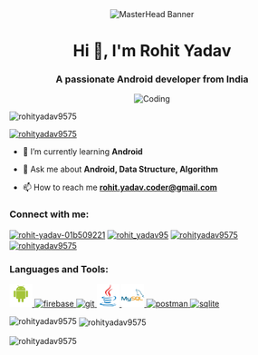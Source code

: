 <div style="text-align: center;">
  <img src="https://raw.githubusercontent.com/sagar-viradiya/sagar-viradiya/master/resources/banner.png" alt="MasterHead Banner" style="max-width: 100%;">
</div>

<h1 align="center">Hi 👋, I'm Rohit Yadav</h1>
<h3 align="center">A passionate Android developer from India</h3>
<div style="text-align: center;">
  <img alt="Coding" width="400" src="https://drive.google.com/uc?id=1Ar4wL1rV3gbT7IUWG-yiVDH5ECQH355E">
</div>

<p align="left"> <img src="https://komarev.com/ghpvc/?username=rohityadav9575&label=Profile%20views&color=0e75b6&style=flat" alt="rohityadav9575" /> </p>
<p align="left"> <a href="https://github.com/ryo-ma/github-profile-trophy"><img src="https://github-profile-trophy.vercel.app/?username=rohityadav9575" alt="rohityadav9575" /></a> </p>

- 🌱 I’m currently learning **Android**

- 💬 Ask me about **Android, Data Structure, Algorithm**

- 📫 How to reach me **rohit.yadav.coder@gmail.com**

<h3 align="left">Connect with me:</h3>
<p align="left">
  <a href="https://linkedin.com/in/rohit-yadav-01b509221" target="blank"><img align="center" src="https://raw.githubusercontent.com/rahuldkjain/github-profile-readme-generator/master/src/images/icons/Social/linked-in-alt.svg" alt="rohit-yadav-01b509221" height="30" width="40" /></a>
  <a href="https://instagram.com/rohit_yadav95" target="blank"><img align="center" src="https://raw.githubusercontent.com/rahuldkjain/github-profile-readme-generator/master/src/images/icons/Social/instagram.svg" alt="rohit_yadav95" height="30" width="40" /></a>
  <a href="https://www.codechef.com/users/rohityadav9575" target="blank"><img align="center" src="https://cdn.jsdelivr.net/npm/simple-icons@3.1.0/icons/codechef.svg" alt="rohityadav9575" height="30" width="40" /></a>
  <a href="https://www.leetcode.com/rohityadav9575" target="blank"><img align="center" src="https://raw.githubusercontent.com/rahuldkjain/github-profile-readme-generator/master/src/images/icons/Social/leet-code.svg" alt="rohityadav9575" height="30" width="40" /></a>
</p>

<h3 align="left">Languages and Tools:</h3>
<p align="left">
  <a href="https://developer.android.com" target="_blank" rel="noreferrer"> <img src="https://raw.githubusercontent.com/devicons/devicon/master/icons/android/android-original-wordmark.svg" alt="android" width="40" height="40"/> </a>
  <a href="https://firebase.google.com/" target="_blank" rel="noreferrer"> <img src="https://www.vectorlogo.zone/logos/firebase/firebase-icon.svg" alt="firebase" width="40" height="40"/> </a>
  <a href="https://git-scm.com/" target="_blank" rel="noreferrer"> <img src="https://www.vectorlogo.zone/logos/git-scm/git-scm-icon.svg" alt="git" width="40" height="40"/> </a>
  <a href="https://www.java.com" target="_blank" rel="noreferrer"> <img src="https://raw.githubusercontent.com/devicons/devicon/master/icons/java/java-original.svg" alt="java" width="40" height="40"/> </a>
  <a href="https://www.mysql.com/" target="_blank" rel="noreferrer"> <img src="https://raw.githubusercontent.com/devicons/devicon/master/icons/mysql/mysql-original-wordmark.svg" alt="mysql" width="40" height="40"/> </a>
  <a href="https://postman.com" target="_blank" rel="noreferrer"> <img src="https://www.vectorlogo.zone/logos/getpostman/getpostman-icon.svg" alt="postman" width="40" height="40"/> </a>
  <a href="https://www.sqlite.org/" target="_blank" rel="noreferrer"> <img src="https://www.vectorlogo.zone/logos/sqlite/sqlite-icon.svg" alt="sqlite" width="40" height="40"/> </a>
</p>

<p><img align="left" src="https://github-readme-stats.vercel.app/api/top-langs?username=rohityadav9575&show_icons=true&locale=en&layout=compact" alt="rohityadav9575" /></p>

<p>&nbsp;<img align="center" src="https://github-readme-stats.vercel.app/api?username=rohityadav9575&show_icons=true&locale=en" alt="rohityadav9575" /></p>

<p><img align="center" src="https://github-readme-streak-stats.herokuapp.com/?user=rohityadav9575&" alt="rohityadav9575" /></p>
